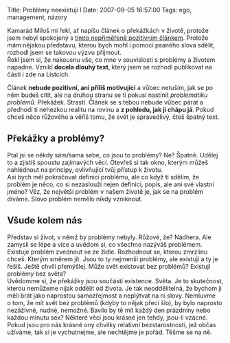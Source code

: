 Title: Problémy neexistují I
Date: 2007-09-05 16:57:00
Tags: ego, management, názory

Kamarád Miloš mi řekl, ať napíšu článek o překážkách v životě, protože jsem nebyl spokojený s [tímto nepřiměřeně pozitivním článkem](http://dreamlife.cz/svet-uspesnych/article.php?id=341). Protože mám nějakou představu, kterou bych mohl i pomocí psaného slova sdělit, rozhodl jsem se takovou výzvu přijmout.  
Řekl jsem si, že nakousnu vše, co mne v souvislosti s problémy a životem napadne. Vznikl **docela dlouhý text**, který jsem se rozhodl publikovat na části i zde na Lístcích.

Článek **nebude pozitivní, ani příliš motivující** a vůbec netuším, jak se po něm budeš cítit, ale na druhou stranu se ti pokusí nastínit *problematiku problémů*. Překážek. Strastí. Článek se s tebou nebude vůbec párat a předhodí ti nehezkou realitu na rovinu a **z pohledu, jak ji chápu já**. Pokud chceš něco růžového a věříš tomu, že svět je spravedlivý, čteš špatný text.

## Překážky a problémy?

Ptal jsi se někdy sám/sama sebe, co jsou to problémy? Ne? Špatně. Udělej to a zjistíš spoustu zajímavých věcí. Otevřeš si tak okno, kterým můžeš nahlédnout na principy, ovlivňující tvůj přístup k životu.  
Asi bych měl pokračovat definicí problému, ale co když ti sdělím, že problém je něco, co si nezaslouží nejen definici, popis, ale ani své vlastní jméno? Věz, že největší problém v našem životě je, jak se na problém díváme. Slovo problém nemělo nikdy vzniknout.

## Všude kolem nás

Představ si život, v němž by problémy nebyly. Růžové, že? Nádhera. Ale zamysli se lépe a více a uvědom si, co všechno nazýváš problémem. Existuje problém zvednout se ze židle. Rozhodnout se, kterou zmrzlinu chceš. Kterým směrem jít. Jsou to ty nejmenší problémy, ale existují a ty je řešíš. Ještě chvíli přemýšlej. Může svět existovat bez problémů? Existují problémy bez světa?  
Uvědomme si, že překážky jsou součástí existence. Světa. Je to skutečnost, kterou nemůžeme nijak oddělit od života. Je tak neoddělitelná, že bychom ji měli brát jako naprostou samozřejmost a neplýtvat na ni slovy. Nemluvme o tom, že mít svět bez problémů (kdyby to nějak přeci šlo), by bylo naprosto nezáživné, nudné, nemožné. Bavilo by tě mít každý den prázdniny nebo každou minutu sex? Některé věci jsou krásné jen tehdy, jsou-li vzácné. Pokud jsou pro nás krásné ony chvilky relativní bezstarostnosti, jež občas užíváme, tak si je vychutnejme, ale nechtějme je pořád. Těšme se
na ně.